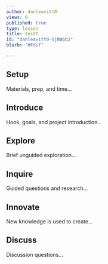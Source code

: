 ```yaml
---
author: danleavitt0
views: 0
published: true
type: lesson
title: testT
id: "danleavitt0-OjNWpb2"
blurb: "#Fdsf"

---
```


## Setup
Materials, prep, and time...

## Introduce
Hook, goals, and project introduction...

## Explore
Brief unguided exploration...

## Inquire
Guided questions and research...

## Innovate
New knowledge is used to create...

## Discuss
Discussion questions...
